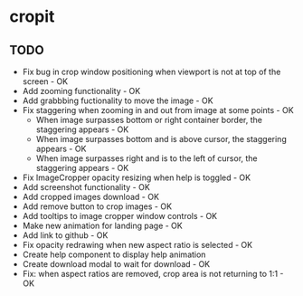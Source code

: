 # cropit

## TODO

- Fix bug in crop window positioning when viewport is not at top of the screen - OK
- Add zooming functionality - OK
- Add grabbbing fuctionality to move the image - OK
- Fix staggering when zooming in and out from image at some points - OK
	- When image surpasses bottom or right container border, the staggering appears - OK
	- When image surpasses bottom and is above cursor, the staggering appears - OK
	- When image surpasses right and is to the left of cursor, the staggering appears - OK
- Fix ImageCropper opacity resizing when help is toggled - OK
- Add screenshot functionality - OK
- Add cropped images download - OK
- Add remove button to crop images - OK
- Add tooltips to image cropper window controls - OK
- Make new animation for landing page - OK
- Add link to github - OK
- Fix opacity redrawing when new aspect ratio is selected - OK
- Create help component to display help animation
- Create download modal to wait for download - OK
- Fix: when aspect ratios are removed, crop area is not returning to 1:1 - OK
